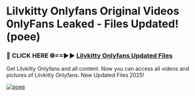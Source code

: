 # Lilvkitty Onlyfans Original Videos 0nlyFans Leaked - Files Updated! (poee)

<h3>🔴 CLICK HERE 🌐==►► <a href="https://tinyurl.com/ehrbuxhb" rel="nofollow">Lilvkitty Onlyfans Updated Files</a></h3>

Get Lilvkitty Onlyfans and all content. Now you can access all videos and pictures of Lilvkitty Onlyfans. New Updated Files 2025!

[![poee](https://i.imgur.com/lVYEuWS.gif)](https://tinyurl.com/ehrbuxhb)
